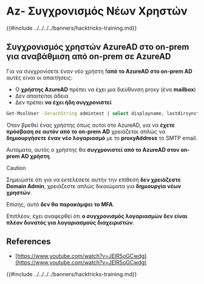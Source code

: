 # Az- Συγχρονισμός Νέων Χρηστών

{{#include ../../../../banners/hacktricks-training.md}}

## Συγχρονισμός χρηστών AzureAD στο on-prem για αναβάθμιση από on-prem σε AzureAD

Για να συγχρονίσετε έναν νέο χρήστη f**από το AzureAD στο on-prem AD** αυτές είναι οι απαιτήσεις:

- Ο **χρήστης AzureAD** πρέπει να έχει μια διεύθυνση proxy (ένα **mailbox**)
- Δεν απαιτείται άδεια
- Δεν πρέπει **να έχει ήδη συγχρονιστεί**
```bash
Get-MsolUser -SerachString admintest | select displayname, lastdirsynctime, proxyaddresses, lastpasswordchangetimestamp | fl
```
Όταν βρεθεί ένας χρήστης όπως αυτοί στο AzureAD, για να **έχετε πρόσβαση σε αυτόν από το on-prem AD** χρειάζεται απλώς να **δημιουργήσετε έναν νέο λογαριασμό** με το **proxyAddress** το SMTP email.

Αυτόματα, αυτός ο χρήστης θα **συγχρονιστεί από το AzureAD στον on-prem AD χρήστη**.

> [!CAUTION]
> Σημειώστε ότι για να εκτελέσετε αυτήν την επίθεση **δεν χρειάζεστε Domain Admin**, χρειάζεστε απλώς δικαιώματα για **δημιουργία νέων χρηστών**.
>
> Επίσης, αυτό **δεν θα παρακάμψει το MFA**.
>
> Επιπλέον, έχει αναφερθεί ότι **ο συγχρονισμός λογαριασμών δεν είναι πλέον δυνατός για λογαριασμούς διαχειριστών**.

## References

- [https://www.youtube.com/watch?v=JEIR5oGCwdg](https://www.youtube.com/watch?v=JEIR5oGCwdg)

{{#include ../../../../banners/hacktricks-training.md}}
